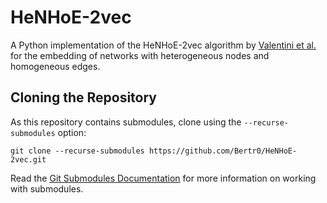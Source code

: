 # HeNHoE-2vec
A Python implementation of the HeNHoE-2vec algorithm by [Valentini et al.](https://arxiv.org/abs/2101.01425) for the embedding of networks with heterogeneous nodes and homogeneous edges.

## Cloning the Repository
As this repository contains submodules, clone using the `--recurse-submodules` option:
```
git clone --recurse-submodules https://github.com/Bertr0/HeNHoE-2vec.git
```
Read the [Git Submodules Documentation](https://git-scm.com/book/en/v2/Git-Tools-Submodules) for more information on working with submodules.

